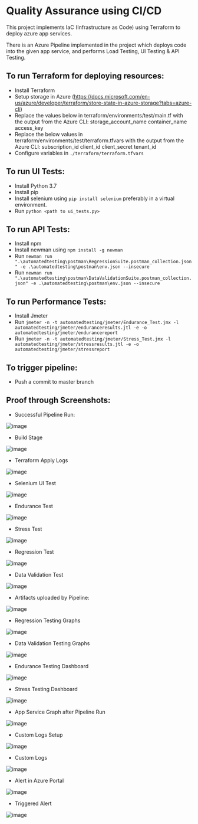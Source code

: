 # Quality Assurance using CI/CD



This project implements IaC (Infrastructure as Code) using Terraform to deploy azure app services.

There is an Azure Pipeline implemented in the project which deploys code into the given app service, and performs Load Testing, UI Testing & API Testing.


## To run Terraform for deploying resources:
- Install Terraform
- Setup storage in Azure (https://docs.microsoft.com/en-us/azure/developer/terraform/store-state-in-azure-storage?tabs=azure-cli)
- Replace the values below in terraform/environments/test/main.tf with the output from the Azure CLI:
    storage_account_name
    container_name
    access_key
- Replace the below values in terraform/environments/test/terraform.tfvars with the output from the Azure CLI:
    subscription_id
    client_id
    client_secret
    tenant_id
- Configure variables in `./terraform/terraform.tfvars`

## To run UI Tests:
- Install Python 3.7
- Install pip
- Install selenium using `pip install selenium` preferably in a virtual environment.
- Run `python <path to ui_tests.py>`


## To run API Tests:
- Install npm
- Install newman using `npm install -g newman`
- Run `newman run ".\automatedtesting\postman\RegressionSuite.postman_collection.json" -e .\automatedtesting\postman\env.json --insecure`
- Run `newman run ".\automatedtesting\postman\DataValidationSuite.postman_collection.json" -e .\automatedtesting\postman\env.json --insecure`

## To run Performance Tests:
- Install Jmeter
- Run `jmeter -n -t automatedtesting/jmeter/Endurance_Test.jmx -l automatedtesting/jmeter/enduranceresults.jtl -e -o automatedtesting/jmeter/endurancereport`
- Run `jmeter -n -t automatedtesting/jmeter/Stress_Test.jmx -l automatedtesting/jmeter/stressresults.jtl -e -o automatedtesting/jmeter/stressreport`

## To trigger pipeline:
- Push a commit to master branch

## Proof through Screenshots:

- Successful Pipeline Run:

![image](./screenshots/Pipeline_Run_Overview.PNG)

- Build Stage

![image](./screenshots/Build_Stage_Overview.PNG)

- Terraform Apply Logs

![image](./screenshots/Terraform_Apply_Logs_Pipeline.PNG)

- Selenium UI Test

![image](./screenshots/Selenium_Logs_Pipeline.PNG)

- Endurance Test

![image](./screenshots/Endurance_Test_Logs_Pipeline.PNG)

- Stress Test

![image](./screenshots/Stress_Test_Logs_Pipeline.PNG)

- Regression Test

![image](./screenshots/Regression_API_Testing_Logs_Pipeline.PNG)

- Data Validation Test

![image](./screenshots/Data_Validation_API_Testing_Logs_Pipeline.PNG)

- Artifacts uploaded by Pipeline:

![image](./screenshots/Artifacts_Pipeline.PNG)

- Regression Testing Graphs

![image](./screenshots/Regression_API_Testing_Graphs.PNG)

- Data Validation Testing Graphs

![image](./screenshots/Data_Validation_API_Testing_Graphs.PNG)

- Endurance Testing Dashboard

![image](./screenshots/Endurance_Test_Report_From_Artifact.PNG)

- Stress Testing Dashboard

![image](./screenshots/Stress_Test_Report_From_Artifact.PNG)

- App Service Graph after Pipeline Run

![image](./screenshots/App_Service_Graphs.PNG)

- Custom Logs Setup

![image](./screenshots/Custom_Logs.PNG)

- Custom Logs

![image](./screenshots/Custom_Logs_in_Log_Analytics.PNG)

- Alert in Azure Portal

![image](./screenshots/Alert_in_Portal.PNG)

- Triggered Alert

![image](./screenshots/Triggered_Alert.PNG)
